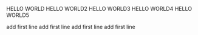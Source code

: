 HELLO WORLD
HELLO WORLD2
HELLO WORLD3
HELLO WORLD4
HELLO WORLD5

add first line 
add first line
add first line
add first line